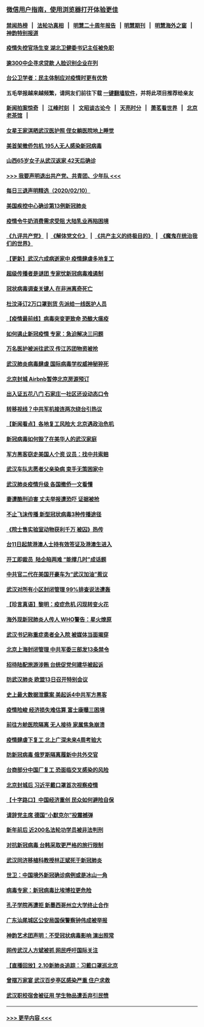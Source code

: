 ### [微信用户指南，使用浏览器打开体验更佳](https://github.com/gfw-breaker/banned-news1/blob/master/indexes/wechat-guide.md?t=0)
#### [禁闻热榜](热点新闻.md?t=0)  &nbsp;&nbsp;|&nbsp;&nbsp; [法轮功真相](https://github.com/gfw-breaker/truth/blob/master/README.md?t=0) &nbsp;&nbsp;|&nbsp;&nbsp; [明慧二十周年报告](https://github.com/gfw-breaker/mh-reports/blob/master/README.md?t=0) &nbsp;&nbsp;|&nbsp;&nbsp;[明慧期刊](https://github.com/gfw-breaker/mh-qikan) &nbsp;&nbsp;|&nbsp;&nbsp; [明慧海外之窗](https://github.com/gfw-breaker/mh-news/blob/master/README.md?t=0) &nbsp;&nbsp;|&nbsp;&nbsp; [神韵特别报道](https://github.com/gfw-breaker/mh-news/blob/master/shenyun.md?t=0)
#### [疫情失控官场生变 湖北卫健委书记主任被免职](../pages/nsc413/n11859848.md?t=02111333) 
#### [逾300中企寻求贷款 人脸识别企业在列](../pages/nsc413/n11860100.md?t=02111333) 
#### [台公卫学者：民主体制应对疫情时更有优势](../pages/nsc413/n11860023.md?t=02111333) 
#### 五毛举报越来越频繁，请网友们前往下载 [一键翻墙软件](https://github.com/gfw-breaker/ssr-accounts)，并将此项目推荐给亲友
#### [新闻拍案惊奇](https://github.com/gfw-breaker/banned-news1/blob/master/pages/link4.md) &nbsp;&nbsp;|&nbsp;&nbsp; [江峰时刻](https://github.com/gfw-breaker/banned-news1/blob/master/pages/link4.md) &nbsp;&nbsp;|&nbsp;&nbsp; [文昭谈古论今](https://github.com/gfw-breaker/banned-news1/blob/master/pages/link4.md) &nbsp;&nbsp;|&nbsp;&nbsp; [天亮时分](https://github.com/gfw-breaker/banned-news1/blob/master/pages/link4.md) &nbsp;&nbsp;|&nbsp;&nbsp; [萧茗看世界](https://github.com/gfw-breaker/banned-news1/blob/master/pages/link4.md) &nbsp;&nbsp;|&nbsp;&nbsp; [北京老茶馆](https://github.com/gfw-breaker/banned-news1/blob/master/pages/link4.md) &nbsp;&nbsp;|&nbsp;&nbsp; 
#### [女星王家淇晒武汉医护照 侄女躺医院地上睡觉](../pages/nsc413/n11859756.md?t=02111333) 
#### [美首架撤侨包机 195人无人感染新冠病毒](../pages/nsc413/n11859908.md?t=02111333) 
#### [山西65岁女子从武汉返家 42天后确诊](../pages/nsc413/n11859912.md?t=02111333) 
#### [>>> 我要声明退出共产党、共青团、少年队 <<<](https://github.com/begood0513/goodnews/blob/master/quit/letter.md) 
#### [每日三退声明精选（2020/02/10）](../pages/nsc413/n11860031.md?t=02111333) 
#### [美国疾控中心确诊第13例新冠肺炎](../pages/nsc413/n11859966.md?t=02111333) 
#### [疫情令牛奶消费需求受阻 大陆乳业再陷困境](../pages/nsc413/n11859859.md?t=02111333) 
#### [《九评共产党》](https://github.com/begood0513/9ping.md/blob/master/README.md) &nbsp;|&nbsp; [《解体党文化》](../../../../jtdwh.md/blob/master/README.md)  &nbsp;|&nbsp; [《共产主义的终极目的》](../../../../gczydzjmd.md/blob/master/README.md) &nbsp;|&nbsp; [《魔鬼在统治我们的世界》](../../../../mgztzwmdsj.md/blob/master/README.md) 
#### [【更新】武汉六成病逝家中 疫情肆虐多地复工](../pages/nsc413/n11801312.md?t=02111333) 
#### [超级传播者是谜团 专家忧新冠病毒难遏制](../pages/nsc413/n11859686.md?t=02111333) 
#### [冠状病毒调查关键人 在非洲离奇死亡](../pages/nsc413/n11859798.md?t=02111333) 
#### [杜汶泽订2万口罩到货 先派给一线医护人员](../pages/nsc413/n11859214.md?t=02111333) 
#### [【疫情最前线】病毒突变更致命 恐酿大瘟疫](../pages/nsc413/n11859604.md?t=02111333) 
#### [如何遏止新冠疫情 专家：急迫解决三问题](../pages/nsc413/n11859685.md?t=02111333) 
#### [万名医护被派往武汉 传江苏团物资被抢](../pages/nsc413/n11859585.md?t=02111333) 
#### [武汉肺炎病毒肆虐 国际病毒学权威神秘猝死](../pages/nsc413/n11833010.md?t=02111333) 
#### [北京封城 Airbnb暂停北京房源预订](../pages/nsc413/n11859659.md?t=02111333) 
#### [出入证五花八门 石家庄一社区还设动态口令](../pages/nsc413/n11859510.md?t=02111333) 
#### [转移视线？中共军机接连两次绕台引热议](../pages/nsc413/n11859346.md?t=02111333) 
#### [【新闻看点】各地复工风险大 北京遇政治危机](../pages/nsc413/n11859164.md?t=02111333) 
#### [新冠病毒如何毁了在美华人的武汉家庭](../pages/nsc413/n11859524.md?t=02111333) 
#### [军方黑客窃走美国人个资 议员：找中共索赔](../pages/nsc413/n11859371.md?t=02111333) 
#### [武汉车队志愿者父亲染病 束手无策困家中](../pages/nsc413/n11859117.md?t=02111333) 
#### [武汉肺炎疫情升级 各国撤侨一文看懂](../pages/nsc413/n11859313.md?t=02111333) 
#### [妻遭酷刑迫害 丈夫举报遭恐吓 证据被抢](../pages/nsc413/n11858478.md?t=02111333) 
#### [不止飞沫传播 新型冠状病毒3种传播途径](../pages/nsc413/n11859060.md?t=02111333) 
#### [《院士售实验室动物获利千万 被囚》热传](../pages/nsc413/n11859316.md?t=02111333) 
#### [台11日起禁港澳人士持有效签证及港澳生进入](../pages/nsc413/n11858423.md?t=02111333) 
#### [开工即裁员  陆企陷两难 “能撑几时”成话题](../pages/nsc413/n11859127.md?t=02111333) 
#### [中共官二代在美国开豪车为“武汉加油”惹议](../pages/nsc413/n11859039.md?t=02111333) 
#### [武汉对所有小区封闭管理 99%排查说法遭轰](../pages/nsc413/n11859264.md?t=02111333) 
#### [【珍言真语】黎明：疫症危机 闪现转变火花](../pages/nsc413/n11859199.md?t=02111333) 
#### [海外现新冠肺炎人传人 WHO警告：星火燎原](../pages/nsc413/n11859252.md?t=02111333) 
#### [武汉书记称重症患者全入院 被媒体当面揭穿](../pages/nsc413/n11859218.md?t=02111333) 
#### [北京上海封闭管理 中共军委三部发13条禁令](../pages/nsc413/n11859098.md?t=02111333) 
#### [招待陆配旅游涉贿 台统促党何建华被起诉](../pages/nsc413/n11858696.md?t=02111333) 
#### [防武汉肺炎 欧盟13日召开特别会议](../pages/nsc413/n11859088.md?t=02111333) 
#### [史上最大数据泄露案 美起诉4中共军方黑客](../pages/nsc413/n11859115.md?t=02111333) 
#### [疫情险峻 经济损失难估算 富士康曝三困境](../pages/nsc413/n11859120.md?t=02111333) 
#### [前往方舱医院隔离 无人接待 家属焦急崩溃](../pages/nsc413/n11859068.md?t=02111333) 
#### [疫情肆虐下复工 北上广深未来4周考验大](../pages/nsc413/n11859066.md?t=02111333) 
#### [防新冠病毒 俄罗斯隔离履新中共外交官](../pages/nsc413/n11859079.md?t=02111333) 
#### [台商部分中国厂复工 恐面临交叉感染的风险](../pages/nsc413/n11858646.md?t=02111333) 
#### [北京封城后 习近平戴口罩首次视察疫情](../pages/nsc413/n11858828.md?t=02111333) 
#### [【十字路口】中国经济重创 民众如何避险自保](../pages/nsc413/n11857098.md?t=02111333) 
#### [请辞党主席 德国“小默克尔”投震撼弹](../pages/nsc413/n11858583.md?t=02111333) 
#### [新年前后 近200名法轮功学员被非法判刑](../pages/nsc413/n11855720.md?t=02111333) 
#### [对抗新冠病毒 台韩采取更严格的旅行限制](../pages/nsc413/n11858936.md?t=02111333) 
#### [武汉同济移植科教授林正斌死于新冠肺炎](../pages/nsc413/n11858844.md?t=02111333) 
#### [世卫：中国境外新冠确诊病例或是冰山一角](../pages/nsc413/n11858781.md?t=02111333) 
#### [病毒专家：新冠病毒比埃博拉更危险](../pages/nsc413/n11858572.md?t=02111333) 
#### [孔子学院再遭拒 新墨西哥州立大学终止合作](../pages/nsc413/n11858661.md?t=02111333) 
#### [广东汕尾城区公安局国保警察钟伟成被举报](../pages/nsc413/n11854172.md?t=02111333) 
#### [神韵艺术团声明：不受冠状病毒影响 演出照常](../pages/nsc413/n11858801.md?t=02111333) 
#### [网传武汉人方斌被抓 网民呼吁国际关注](../pages/nsc413/n11858666.md?t=02111333) 
#### [【直播回放】2.10新肺炎追踪：习戴口罩巡北京](../pages/nsc413/n11858548.md?t=02111333) 
#### [曾摆万家宴 武汉百步亭区感染严重 住户求救](../pages/nsc413/n11858547.md?t=02111333) 
#### [武汉职校宿舍被征用 学生物品遭丢弃引民愤](../pages/nsc413/n11858221.md?t=02111333) 

----
#### [ >>> 更早内容 <<< ](../indexes/nsc413-earlier.md)
